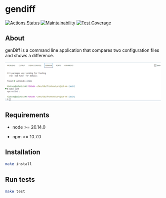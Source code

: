 # gendiff

[![Actions Status](https://github.com/ayveezub/frontend-project-46/actions/workflows/hexlet-check.yml/badge.svg)](https://github.com/ayveezub/frontend-project-46/actions)
[![Maintainability](https://api.codeclimate.com/v1/badges/419ff26af00d23c8c263/maintainability)](https://codeclimate.com/github/ayveezub/frontend-project-46/maintainability)
[![Test Coverage](https://api.codeclimate.com/v1/badges/419ff26af00d23c8c263/test_coverage)](https://codeclimate.com/github/ayveezub/frontend-project-46/test_coverage)

## About

genDiff is a command line application that compares two configuration files and shows a difference.

![flat-json-gendiff gif](./extra/promo/flat-json-gendiff.gif)

## Requirements

- node >= 20.14.0

- npm >= 10.7.0

## Installation

```bash
make install
```

## Run tests

```bash
make test
```
